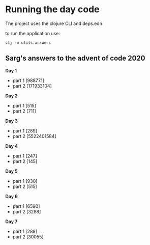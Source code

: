 # Running the day code #

The project uses the clojure CLI and deps.edn

to run the application use:

```
clj -m utils.answers
```

## Sarg's answers to the advent of code 2020

__Day 1__
- part 1 [988771]
- part 2 [171933104]

__Day 2__
- part 1 [515]
- part 2 [711]

__Day 3__
- part 1 [289]
- part 2 [5522401584]

__Day 4__
- part 1 [247]
- part 2 [145]

__Day 5__
- part 1 [930]
- part 2 [515]

__Day 6__
- part 1 [6590]
- part 2 [3288]

__Day 7__
- part 1 [289]
- part 2 [30055]
